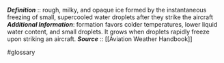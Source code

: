 ***Definition***    :: rough, milky, and opaque ice formed by the instantaneous freezing of small, supercooled water droplets after they strike the aircraft
***Additional Information***: formation favors colder temperatures, lower liquid water content, and small droplets. It grows when droplets rapidly freeze upon striking an aircraft.
***Source***         :: [[Aviation Weather Handbook]]

#glossary